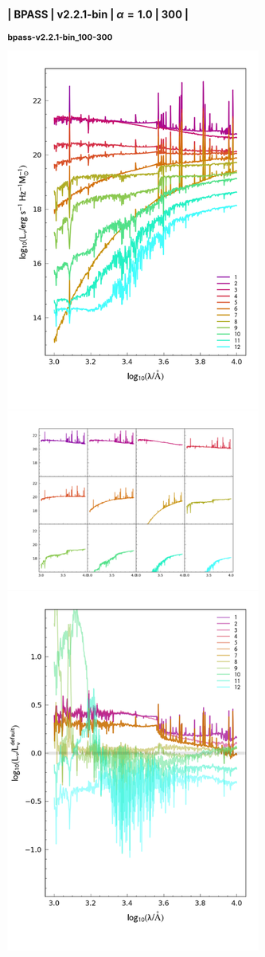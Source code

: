
## | BPASS | v2.2.1-bin | $\alpha=1.0$ | 300 |
### bpass-v2.2.1-bin_100-300
![](../figs/Wilkins22-v0.3_bpass-v2.2.1-bin_100-300_all.png)
![](../figs/Wilkins22-v0.3_bpass-v2.2.1-bin_100-300_individual.png)
![](../figs/Wilkins22-v0.3_bpass-v2.2.1-bin_100-300_comparison.png)
    